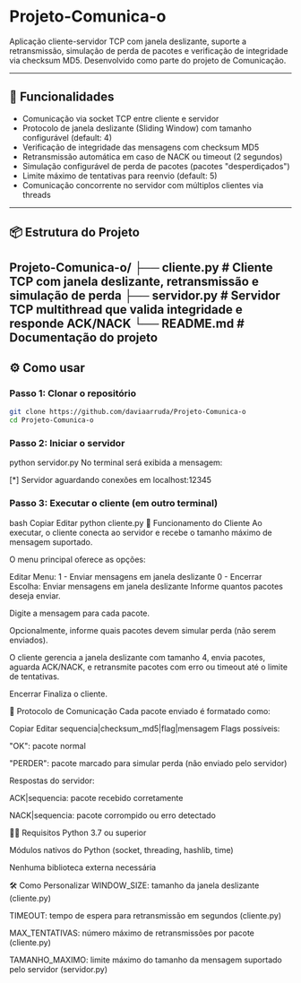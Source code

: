 # Projeto-Comunica-o

Aplicação cliente-servidor TCP com janela deslizante, suporte a retransmissão, simulação de perda de pacotes e verificação de integridade via checksum MD5. Desenvolvido como parte do projeto de Comunicação.

---

## 🚀 Funcionalidades

- Comunicação via socket TCP entre cliente e servidor  
- Protocolo de janela deslizante (Sliding Window) com tamanho configurável (default: 4)  
- Verificação de integridade das mensagens com checksum MD5  
- Retransmissão automática em caso de NACK ou timeout (2 segundos)  
- Simulação configurável de perda de pacotes (pacotes "desperdiçados")  
- Limite máximo de tentativas para reenvio (default: 5)  
- Comunicação concorrente no servidor com múltiplos clientes via threads  

---

## 📦 Estrutura do Projeto
Projeto-Comunica-o/
├── cliente.py # Cliente TCP com janela deslizante, retransmissão e simulação de perda
├── servidor.py # Servidor TCP multithread que valida integridade e responde ACK/NACK
└── README.md # Documentação do projeto
---

## ⚙️ Como usar

### Passo 1: Clonar o repositório

```bash
git clone https://github.com/daviaarruda/Projeto-Comunica-o
cd Projeto-Comunica-o
```
### Passo 2: Iniciar o servidor

python servidor.py
No terminal será exibida a mensagem:


[*] Servidor aguardando conexões em localhost:12345
### Passo 3: Executar o cliente (em outro terminal)

bash
Copiar
Editar
python cliente.py
📝 Funcionamento do Cliente
Ao executar, o cliente conecta ao servidor e recebe o tamanho máximo de mensagem suportado.

O menu principal oferece as opções:


Editar
Menu:
1 - Enviar mensagens em janela deslizante
0 - Encerrar
Escolha: 
Enviar mensagens em janela deslizante
Informe quantos pacotes deseja enviar.

Digite a mensagem para cada pacote.

Opcionalmente, informe quais pacotes devem simular perda (não serem enviados).

O cliente gerencia a janela deslizante com tamanho 4, envia pacotes, aguarda ACK/NACK, e retransmite pacotes com erro ou timeout até o limite de tentativas.

Encerrar
Finaliza o cliente.

📄 Protocolo de Comunicação
Cada pacote enviado é formatado como:

Copiar
Editar
sequencia|checksum_md5|flag|mensagem
Flags possíveis:

"OK": pacote normal

"PERDER": pacote marcado para simular perda (não enviado pelo servidor)

Respostas do servidor:

ACK|sequencia: pacote recebido corretamente

NACK|sequencia: pacote corrompido ou erro detectado

👨‍💻 Requisitos
Python 3.7 ou superior

Módulos nativos do Python (socket, threading, hashlib, time)

Nenhuma biblioteca externa necessária

🛠️ Como Personalizar
WINDOW_SIZE: tamanho da janela deslizante (cliente.py)

TIMEOUT: tempo de espera para retransmissão em segundos (cliente.py)

MAX_TENTATIVAS: número máximo de retransmissões por pacote (cliente.py)

TAMANHO_MAXIMO: limite máximo do tamanho da mensagem suportado pelo servidor (servidor.py)

